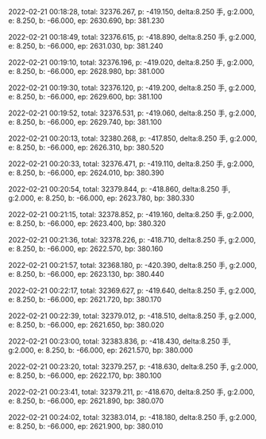 2022-02-21 00:18:28, total: 32376.267, p: -419.150, delta:8.250 手, g:2.000, e: 8.250, b: -66.000, ep: 2630.690, bp: 381.230

2022-02-21 00:18:49, total: 32376.615, p: -418.890, delta:8.250 手, g:2.000, e: 8.250, b: -66.000, ep: 2631.030, bp: 381.240

2022-02-21 00:19:10, total: 32376.196, p: -419.020, delta:8.250 手, g:2.000, e: 8.250, b: -66.000, ep: 2628.980, bp: 381.000

2022-02-21 00:19:30, total: 32376.120, p: -419.200, delta:8.250 手, g:2.000, e: 8.250, b: -66.000, ep: 2629.600, bp: 381.100

2022-02-21 00:19:52, total: 32376.531, p: -419.060, delta:8.250 手, g:2.000, e: 8.250, b: -66.000, ep: 2629.740, bp: 381.100

2022-02-21 00:20:13, total: 32380.268, p: -417.850, delta:8.250 手, g:2.000, e: 8.250, b: -66.000, ep: 2626.310, bp: 380.520

2022-02-21 00:20:33, total: 32376.471, p: -419.110, delta:8.250 手, g:2.000, e: 8.250, b: -66.000, ep: 2624.010, bp: 380.390

2022-02-21 00:20:54, total: 32379.844, p: -418.860, delta:8.250 手, g:2.000, e: 8.250, b: -66.000, ep: 2623.780, bp: 380.330

2022-02-21 00:21:15, total: 32378.852, p: -419.160, delta:8.250 手, g:2.000, e: 8.250, b: -66.000, ep: 2623.400, bp: 380.320

2022-02-21 00:21:36, total: 32378.226, p: -418.710, delta:8.250 手, g:2.000, e: 8.250, b: -66.000, ep: 2622.570, bp: 380.160

2022-02-21 00:21:57, total: 32368.180, p: -420.390, delta:8.250 手, g:2.000, e: 8.250, b: -66.000, ep: 2623.130, bp: 380.440

2022-02-21 00:22:17, total: 32369.627, p: -419.640, delta:8.250 手, g:2.000, e: 8.250, b: -66.000, ep: 2621.720, bp: 380.170

2022-02-21 00:22:39, total: 32379.012, p: -418.510, delta:8.250 手, g:2.000, e: 8.250, b: -66.000, ep: 2621.650, bp: 380.020

2022-02-21 00:23:00, total: 32383.836, p: -418.430, delta:8.250 手, g:2.000, e: 8.250, b: -66.000, ep: 2621.570, bp: 380.000

2022-02-21 00:23:20, total: 32379.257, p: -418.630, delta:8.250 手, g:2.000, e: 8.250, b: -66.000, ep: 2622.170, bp: 380.100

2022-02-21 00:23:41, total: 32379.211, p: -418.670, delta:8.250 手, g:2.000, e: 8.250, b: -66.000, ep: 2621.890, bp: 380.070

2022-02-21 00:24:02, total: 32383.014, p: -418.180, delta:8.250 手, g:2.000, e: 8.250, b: -66.000, ep: 2621.900, bp: 380.010